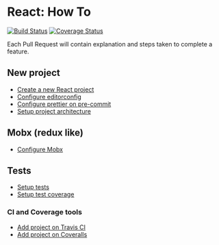 # React: How To
[![Build Status](https://travis-ci.org/brunolm/react-how-to.svg?branch=master)](https://travis-ci.org/brunolm/react-how-to)
[![Coverage Status](https://coveralls.io/repos/github/brunolm/react-how-to/badge.svg?branch=coveralls)](https://coveralls.io/github/brunolm/react-how-to?branch=coveralls)

Each Pull Request will contain explanation and steps taken to complete a feature.

## New project

- [Create a new React project](https://github.com/brunolm/react-how-to/commit/823bbc7b6b76b35b94bf9d49a90fc9c9763023b2)
- [Configure editorconfig](https://github.com/brunolm/react-how-to/pull/3)
- [Configure prettier on pre-commit](https://github.com/brunolm/react-how-to/pull/12)
- [Setup project architecture](https://github.com/brunolm/react-how-to/pull/11)

## Mobx (redux like)

- [Configure Mobx](https://github.com/brunolm/react-how-to/pull/13)

## Tests

- [Setup tests](https://github.com/brunolm/react-how-to/pull/1)
- [Setup test coverage](https://github.com/brunolm/react-how-to/pull/5)

### CI and Coverage tools

- [Add project on Travis CI](https://github.com/brunolm/react-how-to/pull/2)
- [Add project on Coveralls](https://github.com/brunolm/react-how-to/pull/8)
